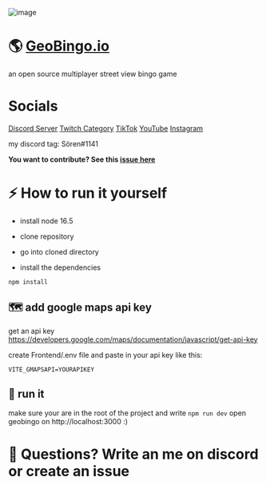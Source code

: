 ![image](https://user-images.githubusercontent.com/48496757/172946606-046630b6-5eae-43e4-a2e9-c06bb9d9ea2e.png)

# 🌎 [GeoBingo.io](https://geobingo.io/)
an open source multiplayer street view bingo game
# Socials

[Discord Server](https://discord.gg/9rsM72jKvj)
[Twitch Category](https://www.twitch.tv/directory/game/GeoBingo.io)
[TikTok](https://www.tiktok.com/@geobingo)
[YouTube](https://www.youtube.com/channel/UCEB92TvBTby2GeDyU2ak8Dg)
[Instagram](https://www.instagram.com/geobingo.io/)

my discord tag: Sören#1141

**You want to contribute? See this [issue here](https://github.com/s0er3n/GeoBingo.io/issues/1)**


# ⚡ How to run it yourself
- install node 16.5

- clone repository

- go into cloned directory

- install the dependencies 

`
npm install
`

## 🗺️ add google maps api key

get an api key https://developers.google.com/maps/documentation/javascript/get-api-key

create Frontend/.env file and paste in your api key like this: 

`
VITE_GMAPSAPI=YOURAPIKEY
`
## 🏁  run it 

make sure your are in the root of the project and write
`
npm run dev
`
open geobingo on http://localhost:3000 :)

# 🤔 Questions? Write an me on discord or create an issue
